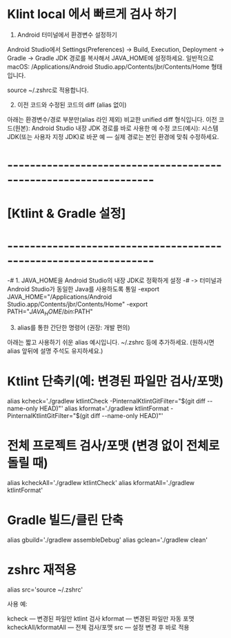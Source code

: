# Klint local 에서 빠르게 검사 하기


1) Android 터미널에서 환경변수 설정하기 

Android Studio에서 Settings(Preferences) → Build, Execution, Deployment → Gradle → Gradle JDK 경로를 복사해서 JAVA_HOME에 설정하세요. 
일반적으로 macOS: /Applications/Android Studio.app/Contents/jbr/Contents/Home 형태입니다.

source ~/.zshrc로 적용합니다.

2) 이전 코드와 수정된 코드의 diff (alias 없이)

아래는 환경변수/경로 부분만(alias 라인 제외) 비교한 unified diff 형식입니다.
이전 코드(원본): Android Studio 내장 JDK 경로를 바로 사용한 예
수정 코드(예시): 시스템 JDK(또는 사용자 지정 JDK)로 바꾼 예 — 실제 경로는 본인 환경에 맞춰 수정하세요.

 # ----------------------------------------------------------------
 # [Ktlint & Gradle 설정]
 # ----------------------------------------------------------------
-# 1. JAVA_HOME을 Android Studio의 내장 JDK로 정확하게 설정
-#    -> 터미널과 Android Studio가 동일한 Java를 사용하도록 통일
-export JAVA_HOME="/Applications/Android Studio.app/Contents/jbr/Contents/Home"
-export PATH="$JAVA_HOME/bin:$PATH"


3) alias를 통한 간단한 명령어 (권장: 개발 편의)

아래는 짧고 사용하기 쉬운 alias 예시입니다. ~/.zshrc 등에 추가하세요. (원하시면 alias 앞뒤에 설명 주석도 유지하세요.)

# Ktlint 단축키(예: 변경된 파일만 검사/포맷)
alias kcheck='./gradlew ktlintCheck -PinternalKtlintGitFilter="$(git diff --name-only HEAD)"'
alias kformat='./gradlew ktlintFormat -PinternalKtlintGitFilter="$(git diff --name-only HEAD)"'

# 전체 프로젝트 검사/포맷 (변경 없이 전체로 돌릴 때)
alias kcheckAll='./gradlew ktlintCheck'
alias kformatAll='./gradlew ktlintFormat'

# Gradle 빌드/클린 단축
alias gbuild='./gradlew assembleDebug'
alias gclean='./gradlew clean'

# zshrc 재적용
alias src='source ~/.zshrc'


사용 예:

kcheck — 변경된 파일만 ktlint 검사
kformat — 변경된 파일만 자동 포맷
kcheckAll/kformatAll — 전체 검사/포맷
src — 설정 변경 후 바로 적용
